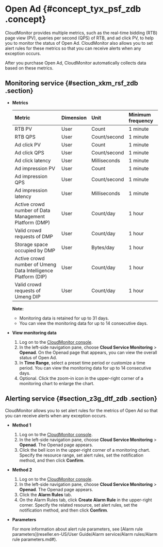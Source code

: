 # Open Ad {#concept_tyx_psf_zdb .concept}

CloudMonitor provides multiple metrics, such as the real-time bidding \(RTB\) page view \(PV\), queries per second \(QPS\) of RTB, and ad click PV, to help you to monitor the status of Open Ad. CloudMonitor also allows you to set alert rules for these metrics so that you can receive alerts when any exception occurs.

After you purchase Open Ad, CloudMonitor automatically collects data based on these metrics.

## Monitoring service {#section_xkm_rsf_zdb .section}

-   **Metrics** 

    |Metric|Dimension|Unit|Minimum frequency|
    |:-----|:--------|:---|:----------------|
    |RTB PV|User|Count|1 minute|
    |RTB QPS|User|Count/second|1 minute|
    |Ad click PV|User|Count|1 minute|
    |Ad click QPS|User|Count/second|1 minute|
    |Ad click latency|User|Milliseconds|1 minute|
    |Ad impression PV|User|Count|1 minute|
    |Ad impression QPS|User|Count/second|1 minute|
    |Ad impression latency|User|Milliseconds|1 minute|
    |Active crowd number of Data Management Platform \(DMP\)|User|Count/day|1 hour|
    |Valid crowd requests of DMP|User|Count/day|1 hour|
    |Storage space occupied by DMP|User|Bytes/day|1 hour|
    |Active crowd number of Umeng Data Intelligence Platform \(DIP\)|User|Count/day|1 hour|
    |Valid crowd requests of Umeng DIP|User|Count/day|1 hour|

    **Note:** 

    -   Monitoring data is retained for up to 31 days.
    -   You can view the monitoring data for up to 14 consecutive days.
-   **View monitoring data** 
    1.  Log on to the [CloudMonitor console](https://partners-intl.console.aliyun.com/#/cms).
    2.  In the left-side navigation pane, choose **Cloud Service Monitoring** \> **Openad**. On the Openad page that appears, you can view the overall status of Open Ad.
    3.  In **Time Range**, select a preset time period or customize a time period. You can view the monitoring data for up to 14 consecutive days.
    4.  Optional. Click the zoom-in icon in the upper-right corner of a monitoring chart to enlarge the chart.

## Alerting service {#section_z3g_dtf_zdb .section}

CloudMonitor allows you to set alert rules for the metrics of Open Ad so that you can receive alerts when any exception occurs.

-   **Method 1** 
    1.  Log on to the [CloudMonitor console](https://partners-intl.console.aliyun.com/#/cms).
    2.  In the left-side navigation pane, choose **Cloud Service Monitoring** \> **Openad**. The Openad page appears.
    3.  Click the bell icon in the upper-right corner of a monitoring chart. Specify the resource range, set alert rules, set the notification method, and then click **Confirm**.
-   **Method 2** 
    1.  Log on to the [CloudMonitor console](https://partners-intl.console.aliyun.com/#/cms).
    2.  In the left-side navigation pane, choose **Cloud Service Monitoring** \> **Openad**. The Openad page appears.
    3.  Click the **Alarm Rules** tab.
    4.  On the Alarm Rules tab, click **Create Alarm Rule** in the upper-right corner. Specify the related resource, set alert rules, set the notification method, and then click **Confirm**.
-   **Parameters** 

    For more information about alert rule parameters, see [Alarm rule parameters](reseller.en-US/User Guide/Alarm service/Alarm rules/Alarm rule parameters.md#).


